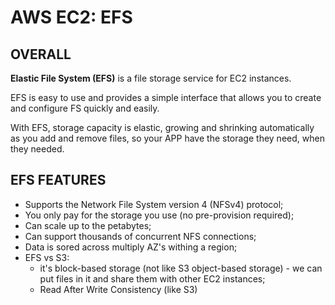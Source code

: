 # AWS EC2: EFS

## OVERALL

**Elastic File System (EFS)** is a file storage service for EC2 instances.

EFS is easy to use and provides a simple interface that allows you to create and configure FS quickly and easily.

With EFS, storage capacity is elastic, growing and shrinking automatically as you add and remove files, so your APP have the storage they need, when they needed.



## EFS FEATURES

  - Supports the Network File System version 4 (NFSv4) protocol;
  - You only pay for the storage you use (no pre-provision required);
  - Can scale up to the petabytes;
  - Can support thousands of concurrent NFS connections;
  - Data is sored across multiply AZ's withing a region;
  - EFS vs S3:
    - it's block-based storage (not like S3 object-based storage) - we can put files in it and share them with other EC2 instances;
    - Read After Write Consistency (like S3)
  











































